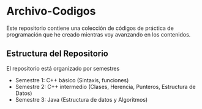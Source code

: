 # Archivo-Codigos

Este repositorio contiene una colección de códigos de práctica de programación que he creado mientras voy avanzando en los contenidos.

## Estructura del Repositorio

El repositorio está organizado por semestres

 - Semestre 1: C++ básico (Sintaxis, funciones)
 - Semestre 2: C++ intermedio (Clases, Herencia, Punteros, Estructura de Datos)
 - Semestre 3: Java (Estructura de datos y Algoritmos)
